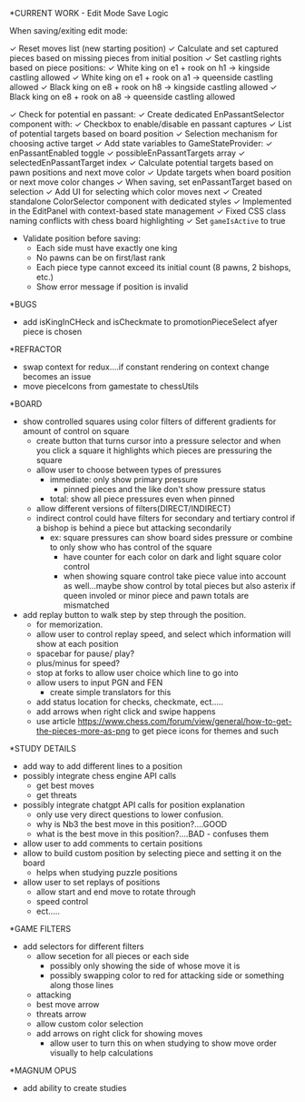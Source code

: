 \*CURRENT WORK - Edit Mode Save Logic

When saving/exiting edit mode:

✓ Reset moves list (new starting position)
✓ Calculate and set captured pieces based on missing pieces from initial position
✓ Set castling rights based on piece positions:
✓ White king on e1 + rook on h1 -> kingside castling allowed
✓ White king on e1 + rook on a1 -> queenside castling allowed
✓ Black king on e8 + rook on h8 -> kingside castling allowed
✓ Black king on e8 + rook on a8 -> queenside castling allowed

✓ Check for potential en passant:
✓ Create dedicated EnPassantSelector component with:
✓ Checkbox to enable/disable en passant captures
✓ List of potential targets based on board position
✓ Selection mechanism for choosing active target
✓ Add state variables to GameStateProvider:
✓ enPassantEnabled toggle
✓ possibleEnPassantTargets array
✓ selectedEnPassantTarget index
✓ Calculate potential targets based on pawn positions and next move color
✓ Update targets when board position or next move color changes
✓ When saving, set enPassantTarget based on selection
✓ Add UI for selecting which color moves next
✓ Created standalone ColorSelector component with dedicated styles
✓ Implemented in the EditPanel with context-based state management
✓ Fixed CSS class naming conflicts with chess board highlighting
✓ Set `gameIsActive` to true

- Validate position before saving:
  - Each side must have exactly one king
  - No pawns can be on first/last rank
  - Each piece type cannot exceed its initial count (8 pawns, 2 bishops, etc.)
  - Show error message if position is invalid

\*BUGS

- add isKingInCHeck and isCheckmate to promotionPieceSelect afyer piece
  is chosen

\*REFRACTOR

- swap context for redux....if constant rendering on context change becomes an issue
- move pieceIcons from gamestate to chessUtils

\*BOARD

- show controlled squares using color filters of different gradients for amount of control on square
  - create button that turns cursor into a pressure selector and when you click a square it highlights which pieces are pressuring the square
  - allow user to choose between types of pressures
    - immediate: only show primary pressure
      - pinned pieces and the like don't show pressure status
    - total: show all piece pressures even when pinned
  - allow different versions of filters(DIRECT/INDIRECT)
  - indirect control could have filters for secondary and tertiary control if a bishop is behind a piece but attacking secondarily
    - ex: square pressures can show board sides pressure or combine to only show who has control of the square
      - have counter for each color on dark and light square color control
      - when showing square control take piece value into account as well...maybe show control by total pieces but also asterix if queen involed or minor piece and pawn totals are mismatched
- add replay button to walk step by step through the position.
  - for memorization.
  - allow user to control replay speed, and select which information will show at each position
  - spacebar for pause/ play?
  - plus/minus for speed?
  - stop at forks to allow user choice which line to go into
  - allow users to input PGN and FEN
    - create simple translators for this
  - add status location for checks, checkmate, ect.....
  - add arrows when right click and swipe happens
  - use article https://www.chess.com/forum/view/general/how-to-get-the-pieces-more-as-png to get piece icons for themes and such

\*STUDY DETAILS

- add way to add different lines to a position
- possibly integrate chess engine API calls
  - get best moves
  - get threats
- possibly integrate chatgpt API calls for position explanation
  - only use very direct questions to lower confusion.
  - why is Nb3 the best move in this position?....GOOD
  - what is the best move in this position?....BAD - confuses them
- allow user to add comments to certain positions
- allow to build custom position by selecting piece and setting it on the board
  - helps when studying puzzle positions
- allow user to set replays of positions
  - allow start and end move to rotate through
  - speed control
  - ect.....

\*GAME FILTERS

- add selectors for different filters
  - allow secetion for all pieces or each side
    - possibly only showing the side of whose move it is
    - possibly swapping color to red for attacking side or something along those lines
  - attacking
  - best move arrow
  - threats arrow
  - allow custom color selection
  - add arrows on right click for showing moves
    - allow user to turn this on when studying to show move order visually to help calculations

\*MAGNUM OPUS

- add ability to create studies
